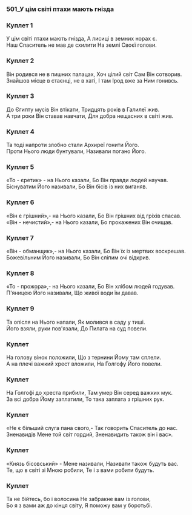 ### 501_У цім світі птахи мають гнізда
### Куплет 1
У цім світі птахи мають гнізда, А лисиці в земних норах є.<br/>Наш Спаситель не мав де схилити На землі Своєї голови.
### Куплет 2
Він родився не в пишних палацах, Хоч цілий світ Сам Він сотворив.<br/>Знайшов місце в стаєнці, не в хаті, І там Ірод вже за Ним гонивсь.
### Куплет 3
До Єгипту мусів Він втікати, Тридцять років в Галилеї жив.<br/>А три роки Він ставав навчати, Для добра нещасних в світі жив.
### Куплет 4
Та тоді напроти злобно стали Архиреї гонити Його.<br/>Проти Нього люди бунтували, Називали погано Його.
### Куплет 5
«То - єретик» - на Нього казали, Бо Він правди людей научав.<br/>Біснуватим Його називали, Бо Він бісів із них виганяв.
### Куплет 6
«Він є грішний»,- на Нього казали, Бо Він грішних від гріхів спасав.<br/>«Він - нечистий»,- на Нього казали, Бо прокажених Він очищав.
### Куплет 7
«Він - обманщик»,- на Нього казали, Бо Він їх із мертвих воскрешав.<br/>Божевільним Його називали, Бо Він сліпим очі відкрив.
### Куплет 8
«То - прожора»,- на Нього казали, Бо Він хлібом людей годував.<br/>П'яницею Його називали, Що живої води їм давав.
### Куплет 9
Та опісля на Нього напали, Як молився в саду у тиші.<br/>Його взяли, руки пов'язали, До Пилата на суд повели.
### Куплет 
На голову вінок положили, Що з тернини Йому там сплели.<br/>А на плечі важкий хрест вложили, На Голгофу Його повели.
### Куплет 
На Голгофі до хреста прибили, Там умер Він серед важких мук.<br/>За всі добра Йому заплатили, То така заплата з грішних рук.
### Куплет 
«Не є більший слуга пана свого,- Так говорить Спаситель до нас.<br/>Зненавидів Мене той світ гордий, Зненавидить також він і вас».
### Куплет 
«Князь бісовський» - Мене називали, Називати також будуть вас.<br/>Те, що в світі зі Мною робили, Те і з вами робити будуть.
### Куплет 
Та не бійтесь, бо і волосина Не забракне вам із голови,<br/>Бо я з вами аж до кінця світу, Я поможу вам у боротьбі.
